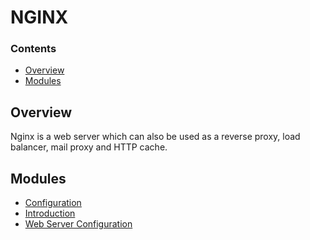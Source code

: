 # NGINX
<!--TOC_START-->
### Contents
- [Overview](#overview)
- [Modules](#modules)

<!--TOC_END-->
## Overview
Nginx is a web server which can also be used as a reverse proxy, load balancer, mail proxy and HTTP cache.
<!--MODULES_START-->
## Modules
- [Configuration](./modules/configuration)
- [Introduction](./modules/introduction)
- [Web Server Configuration](./modules/web-server-configuration)
<!--MODULES_END-->
